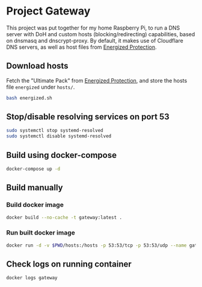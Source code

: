 # Project Gateway
This project was put together for my home Raspberry Pi, to run a DNS server with DoH and custom hosts (blocking/redirecting) capabilities, based on dnsmasq and dnscrypt-proxy. By default, it makes use of Cloudflare DNS servers, as well as host files from [Energized Protection]. 

## Download hosts
Fetch the "Ultimate Pack" from [Energized Protection], and store the hosts file ```energized``` under ```hosts/```. 
```sh
bash energized.sh
```

## Stop/disable resolving services on port 53
```sh
sudo systemctl stop systemd-resolved
sudo systemctl disable systemd-resolved
```

## Build using docker-compose
```sh
docker-compose up -d
```

## Build manually

### Build docker image
```sh
docker build --no-cache -t gateway:latest .
```

### Run built docker image
```sh
docker run -d -v $PWD/hosts:/hosts -p 53:53/tcp -p 53:53/udp --name gateway gateway:latest
```

## Check logs on running container
```sh
docker logs gateway
```

[Energized Protection]: https://energized.pro
